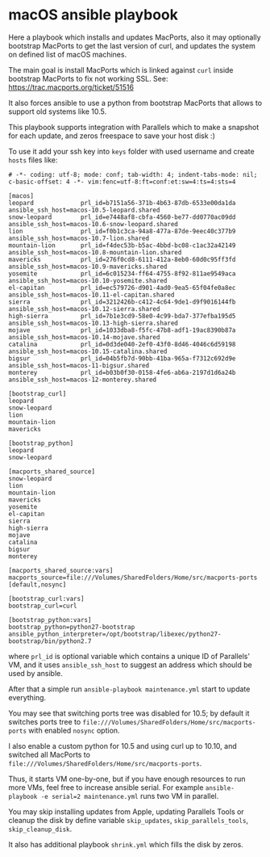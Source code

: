 # macOS ansible playbook

Here a playbook which installs and updates MacPorts, also it may optionally
bootstrap MacPorts to get the last version of curl, and updates the system on
defined list of macOS machines.

The main goal is install MacPorts which is linked against `curl` inside
bootstrap MacPorts to fix not working SSL. See: https://trac.macports.org/ticket/51516

It also forces ansible to use a python from bootstrap MacPorts that allows to
support old systems like 10.5.

This playbook supports integration with Parallels which to make a snapshot for
each update, and zeros freespace to save your host disk :)

To use it add your ssh key into `keys` folder with used username and create
`hosts` files like:

```
# -*- coding: utf-8; mode: conf; tab-width: 4; indent-tabs-mode: nil; c-basic-offset: 4 -*- vim:fenc=utf-8:ft=conf:et:sw=4:ts=4:sts=4

[macos]
leopard             prl_id=b7151a56-371b-4b63-87db-6533e00da1da ansible_ssh_host=macos-10.5-leopard.shared
snow-leopard        prl_id=e7448af8-cbfa-4560-be77-dd0770ac09dd ansible_ssh_host=macos-10.6-snow-leopard.shared
lion                prl_id=f0b1c3ca-94a8-477a-87de-9eec40c377b9 ansible_ssh_host=macos-10.7-lion.shared
mountain-lion       prl_id=f4dec53b-b5ac-4bbd-bc08-c1ac32a42149 ansible_ssh_host=macos-10.8-mountain-lion.shared
mavericks           prl_id=276f0cd8-6111-412a-8eb0-60d0c95ff3fd ansible_ssh_host=macos-10.9-mavericks.shared
yosemite            prl_id=6c015234-ff64-4755-8f92-811ae9549aca ansible_ssh_host=macos-10.10-yosemite.shared
el-capitan          prl_id=ec579726-d901-4ad0-9ea5-65f04fe0a8ec ansible_ssh_host=macos-10.11-el-capitan.shared
sierra              prl_id=3212426b-c412-4c64-9de1-d9f9016144fb ansible_ssh_host=macos-10.12-sierra.shared
high-sierra         prl_id=7b1e3cd9-58e0-4c99-bda7-377efba195d5 ansible_ssh_host=macos-10.13-high-sierra.shared
mojave              prl_id=1033dba8-f5fc-47b8-adf1-19ac8390b87a ansible_ssh_host=macos-10.14-mojave.shared
catalina            prl_id=0d3de040-2ef0-43f0-8d46-4046c6d59198 ansible_ssh_host=macos-10.15-catalina.shared
bigsur              prl_id=04b5fb7d-90bb-41ba-965a-f7312c692d9e ansible_ssh_host=macos-11-bigsur.shared
monterey            prl_id=b03b0f30-0158-4fe6-ab6a-2197d1d6a24b ansible_ssh_host=macos-12-monterey.shared

[bootstrap_curl]
leopard
snow-leopard
lion
mountain-lion
mavericks

[bootstrap_python]
leopard
snow-leopard

[macports_shared_source]
snow-leopard
lion
mountain-lion
mavericks
yosemite
el-capitan
sierra
high-sierra
mojave
catalina
bigsur
monterey

[macports_shared_source:vars]
macports_source=file:///Volumes/SharedFolders/Home/src/macports-ports [default,nosync]

[bootstrap_curl:vars]
bootstrap_curl=curl

[bootstrap_python:vars]
bootstrap_python=python27-bootstrap
ansible_python_interpreter=/opt/bootstrap/libexec/python27-bootstrap/bin/python2.7
```
where `prl_id` is optional variable which contains a unique ID of Parallels' VM,
and it uses `ansible_ssh_host` to suggest an address which should be used by ansible.

After that a simple run `ansible-playbook maintenance.yml` start to update
everything.

You may see that switching ports tree was disabled for 10.5; by default it
switches ports tree to `file:///Volumes/SharedFolders/Home/src/macports-ports`
with enabled `nosync` option.

I also enable a custom python for 10.5 and using curl up to 10.10, and switched
all MacPorts to `file:///Volumes/SharedFolders/Home/src/macports-ports`.

Thus, it starts VM one-by-one, but if you have enough resources to run more VMs,
feel free to increase ansible serial. For example `ansible-playbook -e serial=2
maintenance.yml` runs two VM in parallel.

You may skip installing updates from Apple, updating Parallels Tools or cleanup
the disk by define variable `skip_updates`, `skip_parallels_tools`,
`skip_cleanup_disk`.

It also has additional playbook `shrink.yml` which fills the disk by zeros.
